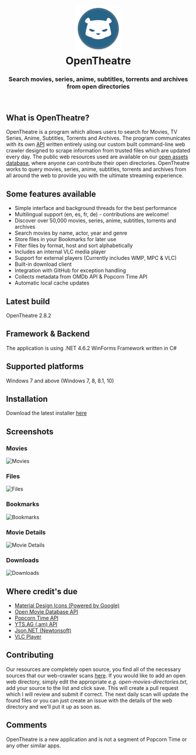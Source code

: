 <h1 align="center">
  <img src="/opentheatre/Resources/opentheatre-logo.png" height="128" width="128" alt="Logo" />
  <br />
  OpenTheatre
</h1>

<h3 align="center">Search movies, series, anime, subtitles, torrents and archives from open directories</h3>
<div align="center">
</div>
<br />

## What is OpenTheatre?
OpenTheatre is a program which allows users to search for Movies, TV Series, Anime, Subtitles, Torrents and Archives. The program communicates with its own [API](https://dropbox.com/sh/bqb14ty282xm9xi/AACeniqYjhq2auw3KU3oNW2Fa?dl=0) written entirely using our custom built command-line web crawler designed to scrape information from trusted files which are updated every day. The public web resources used are available on our [open assets database](https://github.com/invu/opentheatre-app/tree/master/assets), where anyone can contribute their open directories. OpenTheatre works to query movies, series, anime, subtitles, torrents and archives from all around the web to provide you with the ultimate streaming experience.

## Some features available
- Simple interface and background threads for the best performance
- Multilingual support (en, es, fr, de) - contributions are welcome!
- Discover over 50,000 movies, series, anime, subtitles, torrents and archives
- Search movies by name, actor, year and genre
- Store files in your Bookmarks for later use
- Filter files by format, host and sort alphabetically
- Includes an internal VLC media player 
- Support for external players (Currently includes WMP, MPC & VLC)
- Built-in download client
- Integration with GitHub for exception handling
- Collects metadata from OMDb API & Popcorn Time API
- Automatic local cache updates

## Latest build
OpenTheatre 2.8.2

## Framework & Backend
The application is using .NET 4.6.2 WinForms Framework written in C#

## Supported platforms
Windows 7 and above (Windows 7, 8, 8.1, 10)

## Installation
Download the latest installer [here](https://github.com/invu/opentheatre-app/releases/download/0.2.8.2/OpenTheatreInstaller.exe)

## Screenshots
### Movies
![Movies](https://raw.githubusercontent.com/invu/opentheatre-app/master/screenshots/movies.png)

### Files
![Files](https://raw.githubusercontent.com/invu/opentheatre-app/master/screenshots/files.png)

### Bookmarks
![Bookmarks](https://raw.githubusercontent.com/invu/opentheatre-app/master/screenshots/bookmarks.png)

### Movie Details
![Movie Details](https://raw.githubusercontent.com/invu/opentheatre-app/master/screenshots/movie%20details.png)

### Downloads
![Downloads](https://raw.githubusercontent.com/invu/opentheatre-app/master/screenshots/downloads.png)

## Where credit's due
- [Material Design Icons (Powered by Google)](https://materialdesignicons.com/)
- [Open Movie Database API](https://omdbapi.com)
- [Popcorn Time API](https://popcorntime.sh/)
- [YTS.AG (.am) API](https://yts.am/)
- [Json.NET (Newtonsoft)](https://www.newtonsoft.com/json)
- [VLC Player](https://www.videolan.org/vlc/)

## Contributing
Our resources are completely open source, you find all of the necessary sources that our web-crawler scans [here](https://github.com/invu/opentheatre/assets/). If you would like to add an open web directory, simply edit the appropriate *e.g. open-movies-directories.txt*, add your source to the list and click save. This will create a pull request which I will review and submit if correct. The next daily scan will update the found files or you can just create an issue with the details of the web directory and we'll put it up as soon as.

## Comments
OpenTheatre is a new application and is not a segment of Popcorn Time or any other similar apps.
